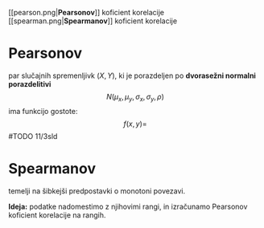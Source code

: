 [[pearson.png|**Pearsonov**]] koficient korelacije
[[spearman.png|**Spearmanov**]] koficient korelacije

# Pearsonov
par slučajnih spremenljivk $(X,Y)$, ki je porazdeljen po **dvorasežni normalni porazdelitivi** $$N(\mu_x,\mu_y,\sigma_x,\sigma_y,\rho)$$
ima funkcijo gostote:
$$f(x,y)=$$#TODO 11/3sld


# Spearmanov
temelji na šibkejši predpostavki o monotoni povezavi.

**Ideja:** podatke nadomestimo z njihovimi rangi, in izračunamo Pearsonov koficient korelacije na rangih.